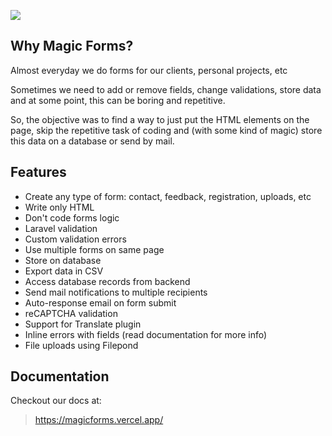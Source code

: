 ![](https://banners.beyondco.de/Magic%20Forms%20for%20OctoberCMS.png?theme=light&packageManager=composer+require&packageName=publipresse%2Fwn-forms-plugin&pattern=architect&style=style_1&description=Create+easy+%28and+almost+magic%29+forms&md=1&showWatermark=0&fontSize=100px&images=lightning-bolt)


## Why Magic Forms?
Almost everyday we do forms for our clients, personal projects, etc

Sometimes we need to add or remove fields, change validations, store data and at some point, this can be boring and repetitive.

So, the objective was to find a way to just put the HTML elements on the page, skip the repetitive task of coding and (with some kind of magic) store this data on a database or send by mail.


## Features
* Create any type of form: contact, feedback, registration, uploads, etc
* Write only HTML
* Don't code forms logic
* Laravel validation
* Custom validation errors
* Use multiple forms on same page
* Store on database
* Export data in CSV
* Access database records from backend
* Send mail notifications to multiple recipients
* Auto-response email on form submit
* reCAPTCHA validation
* Support for Translate plugin
* Inline errors with fields (read documentation for more info)
* File uploads using Filepond


## Documentation
Checkout our docs at:
> https://magicforms.vercel.app/

